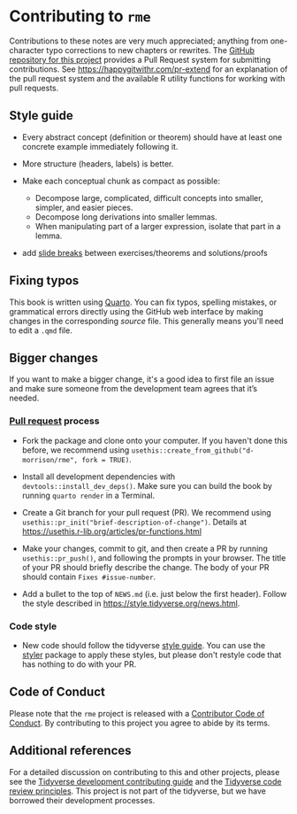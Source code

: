# Contributing to `rme`

Contributions to these notes are very much appreciated; anything from
one-character typo corrections to new chapters or rewrites. 
The [GitHub repository for this project](https://github.com/d-morrison/rme)
provides a Pull Request system for submitting contributions. 
See <https://happygitwithr.com/pr-extend> for an explanation of the pull request system
and the available R utility functions for working with pull requests.

## Style guide

- Every abstract concept (definition or theorem) should have at least one concrete example immediately following it.

- More structure (headers, labels) is better.

- Make each conceptual chunk as compact as possible:
  - Decompose large, complicated, difficult concepts into smaller, simpler, and easier pieces.
  - Decompose long derivations into smaller lemmas.
  - When manipulating part of a larger expression, isolate that part in a lemma.
  
- add [slide breaks](https://quarto.org/docs/presentations/revealjs/#creating-slides) between exercises/theorems and solutions/proofs  
  

## Fixing typos

This book is written using [Quarto](https://quarto.org/docs/books/).
You can fix typos, spelling mistakes, or grammatical errors directly using the GitHub web interface by making changes in the corresponding *source* file. 
This generally means you'll need to edit a `.qmd` file. 


## Bigger changes

If you want to make a bigger change, it's a good idea to first file an issue and make sure someone from the development team agrees that it’s needed. 

### [Pull request](https://usethis.r-lib.org/articles/pr-functions.html#whats-a-pull-request) process

*   Fork the package and clone onto your computer. If you haven't done this before, we recommend using `usethis::create_from_github("d-morrison/rme", fork = TRUE)`.

*   Install all development dependencies with `devtools::install_dev_deps()`. Make sure you can build the book by running `quarto render` in a Terminal.

*   Create a Git branch for your pull request (PR). 
We recommend using `usethis::pr_init("brief-description-of-change")`. 
Details at <https://usethis.r-lib.org/articles/pr-functions.html>

*   Make your changes, commit to git, and then create a PR by running `usethis::pr_push()`, and following the prompts in your browser.
    The title of your PR should briefly describe the change.
    The body of your PR should contain `Fixes #issue-number`.

*  Add a bullet to the top of `NEWS.md` (i.e. just below the first header). Follow the style described in <https://style.tidyverse.org/news.html>.

### Code style

*   New code should follow the tidyverse [style guide](https://style.tidyverse.org). 
    You can use the [styler](https://CRAN.R-project.org/package=styler) package to apply these styles, but please don't restyle code that has nothing to do with your PR.  

## Code of Conduct

Please note that the `rme` project is released with a
[Contributor Code of Conduct](CODE_OF_CONDUCT.md). By contributing to this
project you agree to abide by its terms.

## Additional references

For a detailed discussion on contributing to this and other projects, 
please see the [Tidyverse development contributing guide](https://rstd.io/tidy-contrib) 
and the [Tidyverse code review principles](https://code-review.tidyverse.org/). 
This project is not part of the tidyverse, but we have borrowed their development processes.
